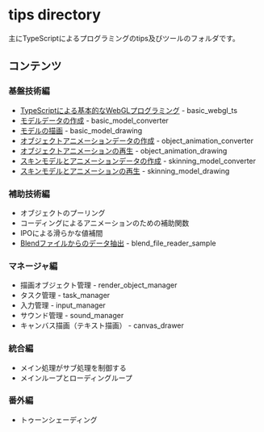 # tips directory

主にTypeScriptによるプログラミングのtips及びツールのフォルダです。

## コンテンツ

### 基盤技術編
- [TypeScriptによる基本的なWebGLプログラミング](./basic_webgl_ts/) - basic_webgl_ts
- [モデルデータの作成](./basic_model_converter/) - basic_model_converter
- [モデルの描画](./basic_model_drawing/) - basic_model_drawing
- [オブジェクトアニメーションデータの作成](./object_animation_converter/) - object_animation_converter
- [オブジェクトアニメーションの再生](./object_animation_drawing/) - object_animation_drawing
- [スキンモデルとアニメーションデータの作成](./skinning_model_converter/) - skinning_model_converter
- [スキンモデルとアニメーションの再生](./skinning_model_drawing/) - skinning_model_drawing

### 補助技術編
- オブジェクトのプーリング
- コーディングによるアニメーションのための補助関数
- IPOによる滑らかな値補間
- [Blendファイルからのデータ抽出](../blend_file_reader_sample/) - blend_file_reader_sample

### マネージャ編
- 描画オブジェクト管理 - render_object_manager
- タスク管理 - task_manager
- 入力管理 - input_manager
- サウンド管理 - sound_manager
- キャンバス描画（テキスト描画） - canvas_drawer

### 統合編
- メイン処理がサブ処理を制御する
- メインループとローディングループ

### 番外編
- トゥーンシェーディング
